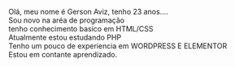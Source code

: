 Olá, meu nome é Gerson Aviz, tenho 23 anos....<br>
Sou novo na aréa de programação<br>
tenho conhecimento basico em HTML/CSS<br>
Atualmente estou estudando PHP<br>
Tenho um pouco de experiencia em WORDPRESS E ELEMENTOR<br>
Estou em contante aprendizado.<br>
